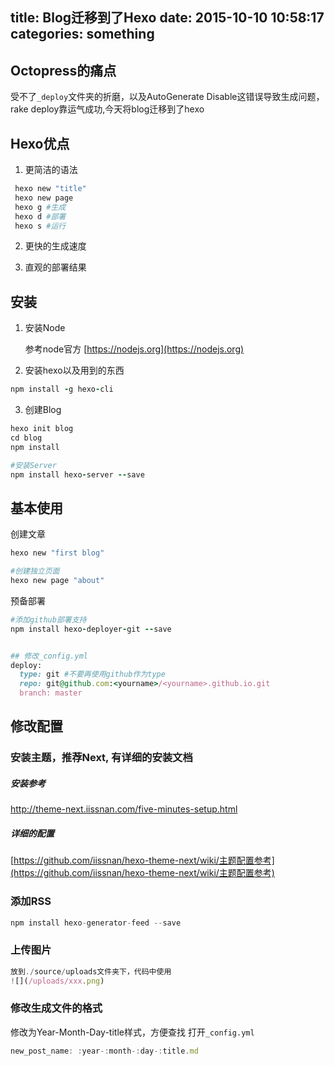 title: Blog迁移到了Hexo
date: 2015-10-10 10:58:17
categories: something
---


## Octopress的痛点

受不了`_deploy`文件夹的折磨，以及AutoGenerate Disable这错误导致生成问题，rake deploy靠运气成功,今天将blog迁移到了hexo

## Hexo优点

1. 更简洁的语法
```ruby
 hexo new "title"
 hexo new page
 hexo g #生成
 hexo d #部署
 hexo s #运行
```

2. 更快的生成速度

3. 直观的部署结果

## 安装

1. 安装Node  

	参考node官方 [https://nodejs.org](https://nodejs.org)


2. 安装hexo以及用到的东西  
```ruby
npm install -g hexo-cli

```

3. 创建Blog  
```ruby
hexo init blog
cd blog
npm install

#安装Server
npm install hexo-server --save
```
## 基本使用
创建文章  
```ruby
hexo new "first blog"

#创建独立页面
hexo new page "about"
```

预备部署  
```ruby
#添加github部署支持
npm install hexo-deployer-git --save


## 修改_config.yml  
deploy:
  type: git #不要再使用github作为type
  repo: git@github.com:<yourname>/<yourname>.github.io.git
  branch: master
```

## 修改配置
### 安装主题，推荐Next, 有详细的安装文档  

##### 安装参考
http://theme-next.iissnan.com/five-minutes-setup.html

##### 详细的配置
[https://github.com/iissnan/hexo-theme-next/wiki/主题配置参考](https://github.com/iissnan/hexo-theme-next/wiki/主题配置参考)

### 添加RSS
[](https://github.com/hexojs/hexo-generator-feed)

```js
npm install hexo-generator-feed --save
```

### 上传图片
```js
放到./source/uploads文件夹下，代码中使用
![](/uploads/xxx.png)
```

### 修改生成文件的格式
修改为Year-Month-Day-title样式，方便查找
打开`_config.yml`
```js
new_post_name: :year-:month-:day-:title.md 
```
